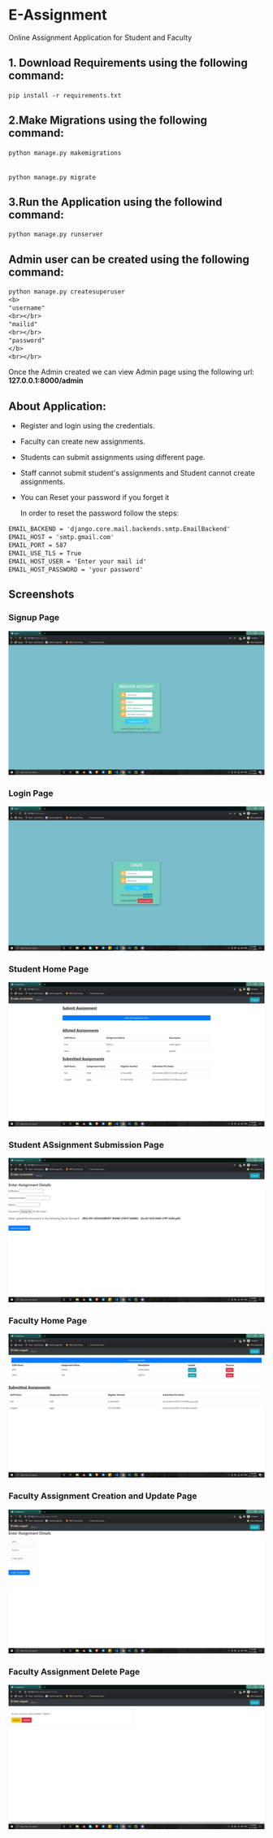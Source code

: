 # E-Assignment

Online Assignment Application for Student and Faculty

## 1. Download Requirements using the following command:

```
pip install -r requirements.txt
```

## 2.Make Migrations using the following command:

```
python manage.py makemigrations


python manage.py migrate
```

## 3.Run the Application using the followind command:

```
python manage.py runserver
```

## Admin user can be created using the following command:

```
python manage.py createsuperuser
<b>
"username"
<br></br>
"mailid"
<br></br>
"password"
</b>
<br></br>
```

Once the Admin created we can view Admin page using the following url:
<b>127.0.0.1:8000/admin</b>

## About Application:

- <p>Register and login using the credentials.</p>
- <p>Faculty can create new assignments.</p>
- <p>Students can submit assignments using different page.</p>
- <p>Staff cannot submit student's assignments and Student cannot create assignments.</p>
- <p>You can Reset your password if you forget it</p>
  In order to reset the password follow the steps:

```
EMAIL_BACKEND = 'django.core.mail.backends.smtp.EmailBackend'
EMAIL_HOST = 'smtp.gmail.com'
EMAIL_PORT = 587
EMAIL_USE_TLS = True
EMAIL_HOST_USER = 'Enter your mail id'
EMAIL_HOST_PASSWORD = 'your password'
```

## Screenshots

### Signup Page

<img src="Screenshots/signuppage.jpg">

### Login Page

<img src="Screenshots/loginpage.jpg">

### Student Home Page

<img src="Screenshots/studentpage1.jpg">

### Student ASsignment Submission Page

<img src="Screenshots/studentpage2.jpg">

### Faculty Home Page

<img src="Screenshots/facultypage1.jpg">

### Faculty Assignment Creation and Update Page

<img src="Screenshots/facultypage2.jpg">

### Faculty Assignment Delete Page

<img src="Screenshots/facultypage3.jpg">
